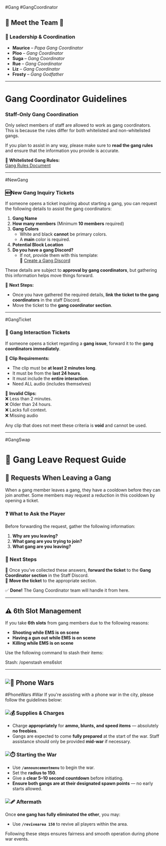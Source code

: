 #Gang #GangCoordinator

## **🚨 Meet the Team 🚨**

### **👑 Leadership & Coordination**

- **Maurice** – _Papa Gang Coordinator_ 
- **Ploo** – _Gang Coordinator_ 
- **Suga** – _Gang Coordinator_ 
- **Rue** – _Gang Coordinator_
- **Liz** – _Gang Coordinator_
- **Frosty** – _Gang Godfather_ 

---

# Gang Coordinator Guidelines  

### Staff-Only Gang Coordination  
Only select members of staff are allowed to work as gang coordinators. This is because the rules differ for both whitelisted and non-whitelisted gangs.  

If you plan to assist in any way, please make sure to **read the gang rules** and ensure that the information you provide is accurate.  

🔗 **Whitelisted Gang Rules:**  
[Gang Rules Document](https://docs.google.com/document/d/155IUUbFjmNX8GW27D7bh9T34oZggxNU4yj81rUJuRpQ/edit "Whitelisted Gang Rules")  

---

  #NewGang  

### 🆕New Gang Inquiry Tickets  
If someone opens a ticket inquiring about starting a gang, you can request the following details to assist the gang coordinators:  

1. **Gang Name**  
2. **How many members** (Minimum **10 members** required)  
3. **Gang Colors**  
   - White and black **cannot** be primary colors.  
   - A **main** color is required.  
4. **Potential Block Location**  
5. **Do you have a gang Discord?**  
   - If not, provide them with this template:  
     🔗 [Create a Gang Discord](https://discord.new/9eFSE4AGx2RC "Gang Discord Template")  

These details are subject to **approval by gang coordinators**, but gathering this information helps move things forward.  

📌 **Next Steps:**  
- Once you have gathered the required details, **link the ticket to the gang coordinators** in the staff Discord.  
- Move the ticket to the **gang coordinator section**.  


---

 #GangTicket  
### 🎫 Gang Interaction Tickets  
If someone opens a ticket regarding a **gang issue**, forward it to the **gang coordinators immediately**.  

📌 **Clip Requirements:**  
- The clip must be **at least 2 minutes long**.  
- It must be from the **last 24 hours**.  
- It must include the **entire interaction**.  
- Need ALL audio (includes themselves)

🚨 **Invalid Clips:**  
❌ Less than 2 minutes.  
❌ Older than 24 hours.  
❌ Lacks full context.  
❌ Missing audio

Any clip that does not meet these criteria is **void** and cannot be used.  

---
#GangSwap 
# 🏴 Gang Leave Request Guide  

## 🚨 Requests When Leaving a Gang  

When a gang member leaves a gang, they have a cooldown before they can join another. Some members may request a reduction in this cooldown by opening a ticket.  

### ❓ What to Ask the Player  
Before forwarding the request, gather the following information:  
1. **Why are you leaving?**  
2. **What gang are you trying to join?**  
3. **What gang are you leaving?**  

### 📌 Next Steps  
🔹 Once you’ve collected these answers, **forward the ticket** to the **Gang Coordinator section** in the Staff Discord.  
🔹 **Move the ticket** to the appropriate section.  

✅ **Done!** The Gang Coordinator team will handle it from here.  


---
## ⚠️ 6th Slot Management  

If you take **6th slots** from gang members due to the following reasons:  
- **Shooting while EMS is on scene**  
- **Having a gun out while EMS is on scene**  
- **Killing while EMS is on scene**  

Use the following command to stash their items:  

Stash: /openstash ems6slot

---

##  ![📱](https://discord.com/assets/a1ba0dd930cfd819.svg) **Phone Wars**
#PhoneWars #War 
If you're assisting with a phone war in the city, please follow the guidelines below:

###  ![💰](https://discord.com/assets/60e4658040396168.svg) **Supplies & Charges**

- Charge **appropriately** for **ammo, blunts, and speed items** — absolutely **no freebies**.
- Gangs are expected to come **fully prepared** at the start of the war. Staff assistance should only be provided **mid-war** if necessary.

###  ![⏱️](https://discord.com/assets/0936447be3e254dd.svg) **Starting the War**

- Use **`/announcementmenu`** to begin the war.
- Set the **radius to 150**.
- Give a **clear 5–10 second countdown** before initiating.
- **Ensure both gangs are at their designated spawn points** — no early starts allowed.

###  ![🩹](https://discord.com/assets/77a73cba6ee1ba36.svg) **Aftermath**

Once **one gang has fully eliminated the other**, you may:  

- Use **`/revivearea 150`** to revive all players within the area.

Following these steps ensures fairness and smooth operation during phone war events.